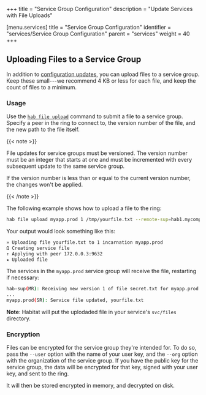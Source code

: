 +++
title = "Service Group Configuration"
description = "Update Services with File Uploads"


[menu.services]
    title = "Service Group Configuration"
    identifier = "services/Service Group Configuration"
    parent = "services"
    weight = 40
+++

## Uploading Files to a Service Group

In addition to [configuration updates](service_updates), you can
upload files to a service group. Keep these small---we recommend 4 KB or less for each
file, and keep the count of files to a minimum.

### Usage

Use the [`hab file upload`](habitat_cli#hab-file-upload) command
to submit a file to a service group. Specify a peer in the ring to connect to,
the version number of the file, and the new path to the file itself.

{{< note >}}

File updates for service groups must be versioned. The version number must be an
integer that starts at one and must be incremented with every subsequent update
to the same service group.

If the version number is less than or equal to
the current version number, the changes won't be applied.

{{< /note >}}

The following example shows how to upload a file to the ring:

```bash
hab file upload myapp.prod 1 /tmp/yourfile.txt --remote-sup=hab1.mycompany.com
```

Your output would look something like this:

```sh
» Uploading file yourfile.txt to 1 incarnation myapp.prod
Ω Creating service file
↑ Applying with peer 172.0.0.3:9632
★ Uploaded file
```

The services in the `myapp.prod` service group will receive the file, restarting if necessary:

```sh
hab-sup(MR): Receiving new version 1 of file secret.txt for myapp.prod
...
myapp.prod(SR): Service file updated, yourfile.txt
```

**Note**: Habitat will put the uplodaded file in your service's `svc/files` directory.

### Encryption

Files can be encrypted for the service group they're intended for. To do so,
pass the `--user` option with the name of your user key, and the `--org` option
with the organization of the service group. If you have the public key for the
service group, the data will be encrypted for that key, signed with your user key,
and sent to the ring.

It will then be stored encrypted in memory, and decrypted on disk.
